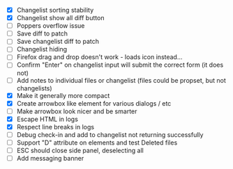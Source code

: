 - [x] Changelist sorting stability
- [x] Changelist show all diff button
- [ ] Poppers overflow issue
- [ ] Save diff to patch
- [ ] Save changelist diff to patch
- [ ] Changelist hiding
- [ ] Firefox drag and drop doesn't work - loads icon instead...
- [ ] Confirm "Enter" on changelist input will submit the correct form (it does not)
- [ ] Add notes to individual files or changelist (files could be propset, but not changelists)
- [x] Make it generally more compact
- [x] Create arrowbox like element for various dialogs / etc
- [ ] Make arrowbox look nicer and be smarter
- [x] Escape HTML in logs
- [x] Respect line breaks in logs
- [ ] Debug check-in and add to changelist not returning successfully
- [ ] Support "D" attribute on elements and test Deleted files
- [ ] ESC should close side panel, deselecting all
- [ ] Add messaging banner